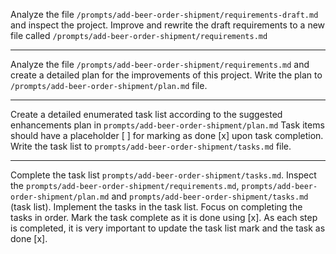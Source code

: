 Analyze the file `/prompts/add-beer-order-shipment/requirements-draft.md` and inspect the project. 
Improve and rewrite the draft requirements to a new file called `/prompts/add-beer-order-shipment/requirements.md`

-----

Analyze the file `/prompts/add-beer-order-shipment/requirements.md` and create a detailed plan for the improvements of this project. Write the plan to `/prompts/add-beer-order-shipment/plan.md` file.

------

Create a detailed enumerated task list according to the suggested enhancements plan in `prompts/add-beer-order-shipment/plan.md` 
Task items should have a placeholder [ ] for marking as done [x] upon task completion. Write the task list to `prompts/add-beer-order-shipment/tasks.md` file.

------

Complete the task list `prompts/add-beer-order-shipment/tasks.md`.
Inspect the  `prompts/add-beer-order-shipment/requirements.md`,
`prompts/add-beer-order-shipment/plan.md` and  `prompts/add-beer-order-shipment/tasks.md` (task list). Implement the tasks in the task list.
Focus on completing the tasks in order. Mark the task complete as it is done using [x].
As each step is completed, it is very important to update the task list mark and the task as done [x].